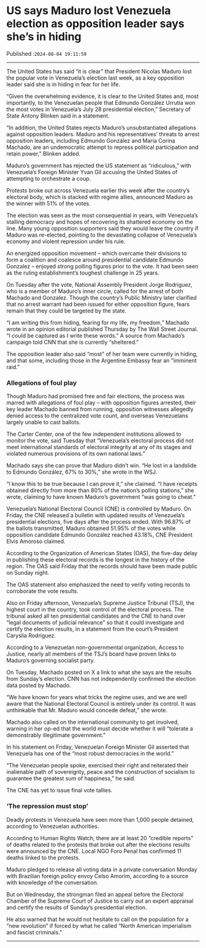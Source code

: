 # US says Maduro lost Venezuela election as opposition leader says she’s in hiding

Published :`2024-08-04 19:11:59`

---

The United States has said “it is clear” that President Nicolas Maduro lost the popular vote in Venezuela’s election last week, as a key opposition leader said she is in hiding in fear for her life.

“Given the overwhelming evidence, it is clear to the United States and, most importantly, to the Venezuelan people that Edmundo González Urrutia won the most votes in Venezuela’s July 28 presidential election,” Secretary of State Antony Blinken said in a statement.

“In addition, the United States rejects Maduro’s unsubstantiated allegations against opposition leaders. Maduro and his representatives’ threats to arrest opposition leaders, including Edmundo González and María Corina Machado, are an undemocratic attempt to repress political participation and retain power,” Blinken added.

Maduro’s government has rejected the US statement as “ridiculous,” with Venezuela’s Foreign Minister Yvan Gil accusing the United States of attempting to orchestrate a coup.

Protests broke out across Venezuela earlier this week after the country’s electoral body, which is stacked with regime allies, announced Maduro as the winner with 51% of the votes.

The election was seen as the most consequential in years, with Venezuela’s stalling democracy and hopes of recovering its shattered economy on the line. Many young opposition supporters said they would leave the country if Maduro was re-elected, pointing to the devastating collapse of Venezuela’s economy and violent repression under his rule.

An energized opposition movement – which overcame their divisions to form a coalition and coalesce around presidential candidate Edmundo Gonzalez – enjoyed strong polling figures prior to the vote. It had been seen as the ruling establishment’s toughest challenge in 25 years.

On Tuesday after the vote, National Assembly President Jorge Rodriguez, who is a member of Maduro’s inner circle, called for the arrest of both Machado and Gonzalez. Though the country’s Public Ministry later clarified that no arrest warrant had been issued for either opposition figure, fears remain that they could be targeted by the state.

“I am writing this from hiding, fearing for my life, my freedom,” Machado wrote in an opinion editorial published Thursday by The Wall Street Journal. “I could be captured as I write these words.” A source from Machado’s campaign told CNN that she is currently “sheltered.”

The opposition leader also said “most” of her team were currently in hiding, and that some, including those in the Argentine Embassy fear an “imminent raid.”

### Allegations of foul play

Though Maduro had promised free and fair elections, the process was marred with allegations of foul play – with opposition figures arrested, their key leader Machado banned from running, opposition witnesses allegedly denied access to the centralized vote count, and overseas Venezuelans largely unable to cast ballots.

The Carter Center, one of the few independent institutions allowed to monitor the vote, said Tuesday that “Venezuela’s electoral process did not meet international standards of electoral integrity at any of its stages and violated numerous provisions of its own national laws.”

Machado says she can prove that Maduro didn’t win. “He lost in a landslide to Edmundo González, 67% to 30%,” she wrote in the WSJ.

“I know this to be true because I can prove it,” she claimed. “I have receipts obtained directly from more than 80% of the nation’s polling stations,” she wrote, claiming to have known Maduro’s government “was going to cheat.”

Venezuela’s National Electoral Council (CNE) is controlled by Maduro. On Friday, the CNE released a bulletin with updated results of Venezuela’s presidential elections, five days after the process ended. With 96.87% of the ballots transmitted, Maduro obtained 51.95% of the votes while opposition candidate Edmundo González reached 43.18%, CNE President Elvis Amoroso claimed.

According to the Organization of American States (OAS), the five-day delay in publishing these electoral records is the longest in the history of the region. The OAS said Friday that the records should have been made public on Sunday night.

The OAS statement also emphasized the need to verify voting records to corroborate the vote results.

Also on Friday afternoon, Venezuela’s Supreme Justice Tribunal (TSJ), the highest court in the country, took control of the electoral process. The tribunal asked all ten presidential candidates and the CNE to hand over “legal documents of judicial relevance” so that it could investigate and certify the election results, in a statement from the court’s President Caryslia Rodríguez.

According to a Venezuelan non-governmental organization, Access to Justice, nearly all members of the TSJ’s board have proven links to Maduro’s governing socialist party.

On Tuesday, Machado posted on X a link to what she says are the results from Sunday’s election. CNN has not independently confirmed the election data posted by Machado.

“We have known for years what tricks the regime uses, and we are well aware that the National Electoral Council is entirely under its control. It was unthinkable that Mr. Maduro would concede defeat,” she wrote.

Machado also called on the international community to get involved, warning in her op-ed that the world must decide whether it will “tolerate a demonstrably illegitimate government.”

In his statement on Friday, Venezuelan Foreign Minister Gil asserted that Venezuela has one of the “most robust democracies in the world.”

“The Venezuelan people spoke, exercised their right and reiterated their inalienable path of sovereignty, peace and the construction of socialism to guarantee the greatest sum of happiness,” he said.

The CNE has yet to issue final vote tallies.

### ‘The repression must stop’

Deadly protests in Venezuela have seen more than 1,000 people detained, according to Venezuelan authorities.

According to Human Rights Watch, there are at least 20 “credible reports” of deaths related to the protests that broke out after the elections results were announced by the CNE. Local NGO Foro Penal has confirmed 11 deaths linked to the protests.

Maduro pledged to release all voting data in a private conversation Monday with Brazilian foreign policy envoy Celso Amorim, according to a source with knowledge of the conversation.

But on Wednesday, the strongman filed an appeal before the Electoral Chamber of the Supreme Court of Justice to carry out an expert appraisal and certify the results of Sunday’s presidential election.

He also warned that he would not hesitate to call on the population for a “new revolution” if forced by what he called “North American imperialism and fascist criminals.”

---

